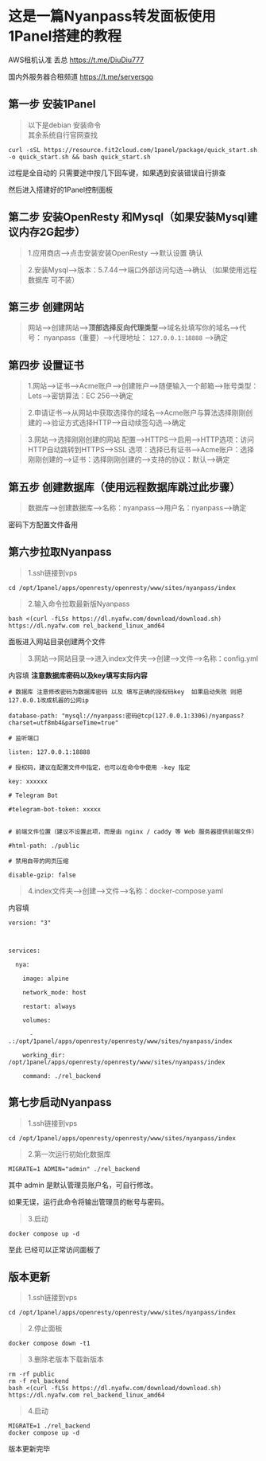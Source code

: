 # 这是一篇Nyanpass转发面板使用1Panel搭建的教程
AWS租机认准 丢总 https://t.me/DiuDiu777

国内外服务器合租频道 https://t.me/serversgo

## **第一步** 安装1Panel  
>以下是debian 安装命令  
其余系统自行官网查找
```
curl -sSL https://resource.fit2cloud.com/1panel/package/quick_start.sh -o quick_start.sh && bash quick_start.sh
```
过程是全自动的 只需要途中按几下回车键，如果遇到安装错误自行排查 

然后进入搭建好的1Panel控制面板
## **第二步** 安装OpenResty 和Mysql（如果安装Mysql建议内存2G起步）
>1.应用商店—>点击安装安装OpenResty —>默认设置 确认

>2.安装Mysql—>版本：5.7.44—>端口外部访问勾选—>确认 （如果使用远程数据库 可不装）

## **第三步** 创建网站
>网站—>创建网站—>**顶部选择反向代理类型**—>域名处填写你的域名—>代号： nyanpass（重要）—>代理地址： ```127.0.0.1:18888```
—>确定

## **第四步** 设置证书 
>1.网站—>证书—>Acme账户—>创建账户—>随便输入一个邮箱—>账号类型：Lets—>密钥算法：EC 256—>确定

>2.申请证书—>从网站中获取选择你的域名—>Acme账户与算法选择刚刚创建的—>验证方式选择HTTP—>自动续签勾选—>确定

>3.网站—>选择刚刚创建的网站 配置—>HTTPS—>启用—>HTTP选项：访问HTTP自动跳转到HTTPS—>SSL 选项：选择已有证书—>Acme账户：选择刚刚创建的—>证书：选择刚刚创建的—>支持的协议：默认—>确定

## **第五步** 创建数据库（使用远程数据库跳过此步骤）
>数据库—>创建数据库—>名称：nyanpass—>用户名：nyanpass—>确定

密码下方配置文件备用

## **第六步**拉取Nyanpass
>1.ssh链接到vps 
```
cd /opt/1panel/apps/openresty/openresty/www/sites/nyanpass/index
```

>2.输入命令拉取最新版Nyanpass
```
bash <(curl -fLSs https://dl.nyafw.com/download/download.sh) https://dl.nyafw.com rel_backend_linux_amd64
```
面板进入网站目录创建两个文件

>3.网站—>网站目录—>进入index文件夹—>创建—>文件—>名称：config.yml

内容填  **注意数据库密码以及key填写实际内容**
```
# 数据库 注意修改密码为数据库密码 以及 填写正确的授权码key  如果启动失败 则把127.0.0.1改成机器的公网ip

database-path: "mysql://nyanpass:密码@tcp(127.0.0.1:3306)/nyanpass?charset=utf8mb4&parseTime=true"

# 监听端口

listen: 127.0.0.1:18888

# 授权码，建议在配置文件中指定，也可以在命令中使用 -key 指定

key: xxxxxx

# Telegram Bot

#telegram-bot-token: xxxxx


# 前端文件位置（建议不设置此项，而是由 nginx / caddy 等 Web 服务器提供前端文件）

#html-path: ./public

# 禁用自带的网页压缩

disable-gzip: false
```

>4.index文件夹—>创建—>文件—>名称：docker-compose.yaml

内容填
```
version: "3"



services:

  nya:

    image: alpine

    network_mode: host

    restart: always

    volumes:

      - .:/opt/1panel/apps/openresty/openresty/www/sites/nyanpass/index

    working_dir: /opt/1panel/apps/openresty/openresty/www/sites/nyanpass/index

    command: ./rel_backend
```

## **第七步**启动Nyanpass
>1.ssh链接到vps 
```
cd /opt/1panel/apps/openresty/openresty/www/sites/nyanpass/index
```
>2.第一次运行初始化数据库
```
MIGRATE=1 ADMIN="admin" ./rel_backend
```
其中 admin 是默认管理员账户名，可自行修改。

如果无误，运行此命令将输出管理员的帐号与密码。

>3.启动
```
docker compose up -d
```
至此 已经可以正常访问面板了

## **版本更新**
>1.ssh链接到vps 
```
cd /opt/1panel/apps/openresty/openresty/www/sites/nyanpass/index
```
>2.停止面板
```
docker compose down -t1
```
>3.删除老版本下载新版本
```
rm -rf public
rm -f rel_backend
bash <(curl -fLSs https://dl.nyafw.com/download/download.sh) https://dl.nyafw.com rel_backend_linux_amd64
```
>4.启动
```
MIGRATE=1 ./rel_backend
docker compose up -d
```
版本更新完毕
